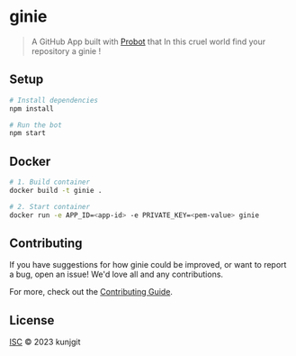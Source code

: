 # ginie

> A GitHub App built with [Probot](https://github.com/probot/probot) that In this cruel world find your repository a ginie !

## Setup

```sh
# Install dependencies
npm install

# Run the bot
npm start
```

## Docker

```sh
# 1. Build container
docker build -t ginie .

# 2. Start container
docker run -e APP_ID=<app-id> -e PRIVATE_KEY=<pem-value> ginie
```

## Contributing

If you have suggestions for how ginie could be improved, or want to report a bug, open an issue! We'd love all and any contributions.

For more, check out the [Contributing Guide](CONTRIBUTING.md).

## License

[ISC](LICENSE) © 2023 kunjgit
